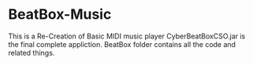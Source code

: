 # BeatBox-Music
This is a Re-Creation of Basic MIDI music player
CyberBeatBoxCSO.jar is the final complete appliction.
BeatBox folder contains all the code and related things.
